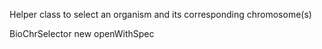 Helper class to select an organism and its corresponding chromosome(s)

BioChrSelector new 
	openWithSpec

